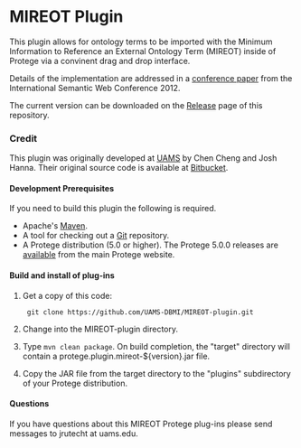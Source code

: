 # MIREOT Plugin 

This plugin allows for ontology terms to be imported with the Minimum Information to Reference an
External Ontology Term (MIREOT) inside of Protege via a convinent drag and drop interface.

Details of the implementation are addressed in a [conference paper](http://ceur-ws.org/Vol-914/paper_48.pdf) from the International Semantic Web Conference 2012.

The current version can be downloaded on the [Release](https://github.com/UAMS-DBMI/MIREOT-plugin/releases) page of this repository.


### Credit

This plugin was originally developed at [UAMS](http://dbmi.uams.edu/) by Chen Cheng and Josh Hanna.  Their original source code is available at [Bitbucket](https://bitbucket.org/uamsdbmi/mireot-protege-plugin/overview).


#### Development Prerequisites

If you need to build this plugin the following is required.

+ Apache's [Maven](http://maven.apache.org/index.html).
+ A tool for checking out a [Git](http://git-scm.com/) repository.
+ A Protege distribution (5.0 or higher).  The Protege 5.0.0 releases are [available](http://protege.stanford.edu/products.php#desktop-protege) from the main Protege website. 

#### Build and install of plug-ins

1. Get a copy of this code:

        git clone https://github.com/UAMS-DBMI/MIREOT-plugin.git 
    
2. Change into the MIREOT-plugin directory.

3. Type `mvn clean package`.  On build completion, the "target" directory will contain a protege.plugin.mireot-${version}.jar file.

4. Copy the JAR file from the target directory to the "plugins" subdirectory of your Protege distribution.
 
#### Questions

If you have questions about this MIREOT Protege plug-ins please send messages to jrutecht at uams.edu.

